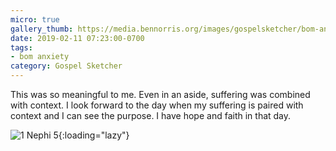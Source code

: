 ```yaml
---
micro: true
gallery_thumb: https://media.bennorris.org/images/gospelsketcher/bom-anxiety-study/1-nephi-5-02.jpg
date: 2019-02-11 07:23:00-0700
tags:
- bom anxiety
category: Gospel Sketcher
---
```


This was so meaningful to me. Even in an aside, suffering was combined with context. I look forward to the day when my suffering is paired with context and I can see the purpose. I have hope and faith in that day.

![1 Nephi 5](https://media.bennorris.org/images/gospelsketcher/bom-anxiety-study/1-nephi-5-02.jpg){:loading="lazy"}